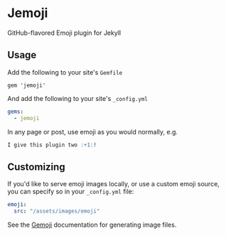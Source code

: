 # Jemoji

GitHub-flavored Emoji plugin for Jekyll

## Usage

Add the following to your site's `Gemfile`

```
gem 'jemoji'
```

And add the following to your site's `_config.yml`

```yml
gems:
  - jemoji
```

In any page or post, use emoji as you would normally, e.g.

```markdown
I give this plugin two :+1:!
```

## Customizing

If you'd like to serve emoji images locally, or use a custom emoji source, you can specify so in your `_config.yml` file:

```yml
emoji:
  src: "/assets/images/emoji"
```

See the [Gemoji](https://github.com/github/gemoji) documentation for generating image files.
